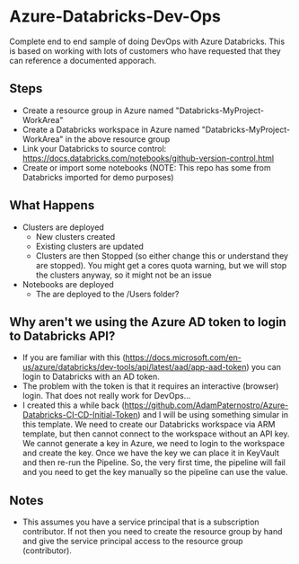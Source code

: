 # Azure-Databricks-Dev-Ops
Complete end to end sample of doing DevOps with Azure Databricks.  This is based on working with lots of customers who have requested that they can reference a documented apporach.


## Steps
- Create a resource group in Azure named "Databricks-MyProject-WorkArea"
- Create a Databricks workspace in Azure named "Databricks-MyProject-WorkArea" in the above resource group
- Link your Databricks to source control: https://docs.databricks.com/notebooks/github-version-control.html
- Create or import some notebooks (NOTE: This repo has some from Databricks imported for demo purposes)

## What Happens
- Clusters are deployed
    - New clusters created
    - Existing clusters are updated
    - Clusters are then Stopped (so either change this or understand they are stopped). You might get a cores quota warning, but we will stop the clusters anyway, so it might not be an issue
- Notebooks are deployed
    - The are deployed to the /Users folder?



## Why aren't we using the Azure AD token to login to Databricks API?
- If you are familiar with this (https://docs.microsoft.com/en-us/azure/databricks/dev-tools/api/latest/aad/app-aad-token) you can login to Databricks with an AD token.
- The problem with the token is that it requires an interactive (browser) login.  That does not really work for DevOps...
- I created this a while back (https://github.com/AdamPaternostro/Azure-Databricks-CI-CD-Initial-Token) and I will be using something simular in this template.  We need to create our Databricks workspace via ARM template, but then cannot connect to the workspace without an API key.  We cannot generate a key in Azure, we need to login to the workspace and create the key.  Once we have the key we can place it in KeyVault and then re-run the Pipeline.  So, the very first time, the pipeline will fail and you need to get the key manually so the pipeline can use the value.

## Notes
- This assumes you have a service principal that is a subscription contributor. If not then you need to create the resource group by hand and give the service principal access to the resource group (contributor).